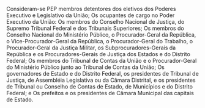 Consideram-se PEP membros detentores dos eletivos dos Poderes Executivo e Legislativo da União;
Os ocupantes de cargo no Poder Executivo da União:
Os membros do Conselho Nacional de Justiça, do Supremo Tribunal Federal e dos Tribunais Superiores;
Os membros do Conselho Nacional do Ministério Público, o Procurador-Geral da República, o Vice-Procurador-Geral da República, o Procurador-Geral do Trabalho, o Procurador-Geral da Justiça Militar, os Subprocuradores-Gerais da República e os Procuradores-Gerais de Justiça dos Estados e do Distrito Federal;
Os membros do Tribunal de Contas da União e o Procurador-Geral do Ministério Público junto ao Tribunal de Contas da União;
Os governadores de Estado e do Distrito Federal, os presidentes de Tribunal de Justiça, de Assembléia Legislativa ou da Câmara Distrital, e os presidentes de Tribunal ou Conselho de Contas de Estado, de Municípios e do Distrito Federal; e
Os prefeitos e os presidentes de Câmara Municipal das capitais de Estado.
